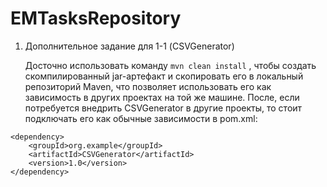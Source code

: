 # EMTasksRepository
1) Дополнительное задание для 1-1 (CSVGenerator)

    Досточно использовать команду `mvn clean install` , чтобы создать скомпилированный jar-артефакт и скопировать его в локальный репозиторий Maven, что позволяет использовать его как зависимость в других проектах на той же машине.
    После, если потребуется внедрить CSVGenerator в другие проекты, то стоит подключать его как обычные зависимости в pom.xml:
```
<dependency>
    <groupId>org.example</groupId>
    <artifactId>CSVGenerator</artifactId>
    <version>1.0</version>
</dependency>
```
